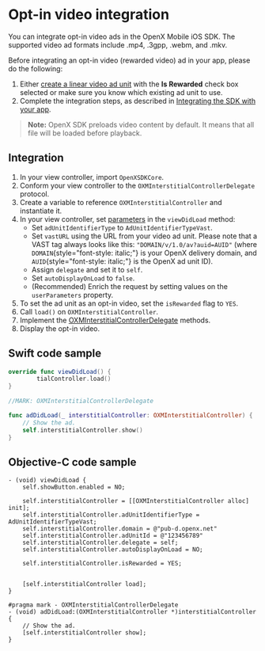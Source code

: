 Opt-in video integration
========================

You can integrate opt-in video ads in the OpenX Mobile iOS SDK. The supported video ad formats include .mp4, .3gpp, .webm, and .mkv.

Before integrating an opt-in video (rewarded video) ad in your app, please do the following:

1.  Either [create  a linear video ad unit](https://docs.openx.com/Content/publishers/inventory-adunits-video-linear.html) with the **Is Rewarded** check box selected or make sure you know which existing ad unit to use.
2.  Complete the integration steps, as described in [Integrating the SDK with your app](ios-sdk-integration.md).

> **Note:** OpenX SDK preloads video content by default. It means that all file will be loaded before playback.

Integration
------------------------

1.  In your view controller, import `OpenXSDKCore`.
2.  Conform your view controller to the `OXMInterstitialControllerDelegate` protocol.
3.  Create a variable to reference `OXMInterstitialController` and instantiate it.
4.  In your view controller, set [parameters](ios-sdk-parameters.md) in the `viewDidLoad` method:
    -  Set `adUnitIdentifierType` to `AdUnitIdentifierTypeVast`.
    -  Set `vastURL` using the URL from your video ad unit. Please note
        that a VAST tag always looks like this:
        `"DOMAIN/v/1.0/av?auid=AUID"` (where
        `DOMAIN`{style="font-style: italic;"} is your OpenX delivery
        domain, and `AUID`{style="font-style: italic;"} is the OpenX ad
        unit ID).
    -  Assign `delegate` and set it to `self`.
    -  Set `autoDisplayOnLoad` to `false`.
    -  (Recommended) Enrich the request by setting values on the
        `userParameters` property.
5.  To set the ad unit as an opt-in video, set the `isRewarded` flag to
    `YES`.
6.  Call `load()` on `OXMInterstitialController`.
7.  Implement the [OXMInterstitialControllerDelegate](ios-sdk-delegates.md#oxminterstitialcontrollerdelegate-protocol) methods.
8.  Display the opt-in video.

Swift code sample
---------------------------

``` swift
override func viewDidLoad() {
    	tialController.load()
}
                
//MARK: OXMInterstitialControllerDelegate

func adDidLoad(_ interstitialController: OXMInterstitialController) {
    // Show the ad.
    self.interstitialController.show()          
}
```

Objective-C code sample
------------------------------------

``` objc
- (void) viewDidLoad {
    self.showButton.enabled = NO;
        
    self.interstitialController = [[OXMInterstitialController alloc] init];
    self.interstitialController.adUnitIdentifierType = AdUnitIdentifierTypeVast;
    self.interstitialController.domain = @"pub-d.openx.net"
    self.interstitialController.adUnitId = @"123456789"
    self.interstitialController.delegate = self;
    self.interstitialController.autoDisplayOnLoad = NO;
    	
    self.interstitialController.isRewarded = YES;
    	
        
    [self.interstitialController load];
}

#pragma mark - OXMInterstitialControllerDelegate
- (void) adDidLoad:(OXMInterstitialController *)interstitialController {
    // Show the ad.
    [self.interstitialController show];
}
```



